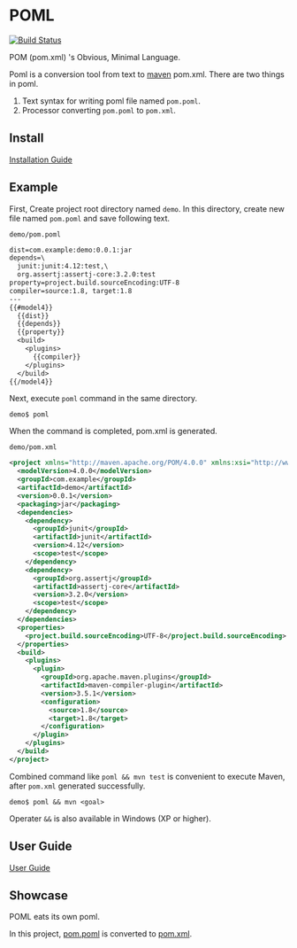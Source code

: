 # POML
[![Build Status](https://travis-ci.org/mamorum/poml.svg?branch=master)](https://travis-ci.org/mamorum/poml)

POM (pom.xml) 's Obvious, Minimal Language.

Poml is a conversion tool from text to [maven](https://maven.apache.org/) pom.xml. There are two things in poml.

1. Text syntax for writing poml file named `pom.poml`.
2. Processor converting `pom.poml` to `pom.xml`.


## Install
[Installation Guide](doc/installation-guide.md)


## Example
First, Create project root directory named `demo`. In this directory, create new file named `pom.poml` and save following text.

`demo/pom.poml`

```txt
dist=com.example:demo:0.0.1:jar
depends=\
  junit:junit:4.12:test,\
  org.assertj:assertj-core:3.2.0:test
property=project.build.sourceEncoding:UTF-8
compiler=source:1.8, target:1.8
---
{{#model4}}
  {{dist}}
  {{depends}}
  {{property}}
  <build>
    <plugins>
      {{compiler}}
    </plugins>
  </build>
{{/model4}}
```

Next, execute `poml` command in the same directory.

```
demo$ poml
```

When the command is completed, pom.xml is generated.

`demo/pom.xml`

```xml
<project xmlns="http://maven.apache.org/POM/4.0.0" xmlns:xsi="http://www.w3.org/2001/XMLSchema-instance" xsi:schemaLocation="http://maven.apache.org/POM/4.0.0 http://maven.apache.org/xsd/maven-4.0.0.xsd">
  <modelVersion>4.0.0</modelVersion>
  <groupId>com.example</groupId>
  <artifactId>demo</artifactId>
  <version>0.0.1</version>
  <packaging>jar</packaging>
  <dependencies>
    <dependency>
      <groupId>junit</groupId>
      <artifactId>junit</artifactId>
      <version>4.12</version>
      <scope>test</scope>
    </dependency>
    <dependency>
      <groupId>org.assertj</groupId>
      <artifactId>assertj-core</artifactId>
      <version>3.2.0</version>
      <scope>test</scope>
    </dependency>
  </dependencies>
  <properties>
    <project.build.sourceEncoding>UTF-8</project.build.sourceEncoding>
  </properties>
  <build>
    <plugins>
      <plugin>
        <groupId>org.apache.maven.plugins</groupId>
        <artifactId>maven-compiler-plugin</artifactId>
        <version>3.5.1</version>
        <configuration>
          <source>1.8</source>
          <target>1.8</target>
        </configuration>
      </plugin>
    </plugins>
  </build>
</project>
```

Combined command like `poml && mvn test` is convenient to execute Maven, after `pom.xml` generated successfully. 

```
demo$ poml && mvn <goal>
```

Operater `&&` is also available in Windows (XP or higher).


## User Guide
[User Guide](doc/user-guide.md)


## Showcase
POML eats its own poml.

In this project, [pom.poml](pom.poml) is converted to [pom.xml](pom.xml).
